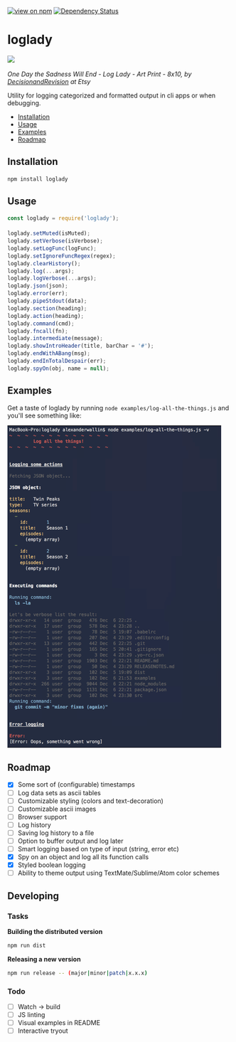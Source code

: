 [![view on npm](http://img.shields.io/npm/v/loglady.svg)](https://www.npmjs.org/package/loglady)
[![Dependency Status](https://david-dm.org/alexanderwallin/loglady.svg)](https://david-dm.org/alexanderwallin/loglady)

# loglady

![](https://s-media-cache-ak0.pinimg.com/736x/42/db/aa/42dbaad8be6ffbc091b323770f6a0944.jpg)

*One Day the Sadness Will End - Log Lady - Art Print - 8x10, by [DecisionandRevision](https://www.etsy.com/se-en/shop/DecisionandRevision?ref=unav_listing-r) at Etsy*

Utility for logging categorized and formatted output in cli apps or when debugging.

* [Installation](#Installation)
* [Usage](#Usage)
* [Examples](#Examples)
* [Roadmap](#Roadmap)

<a name="Installation"></a>
## Installation

```bash
npm install loglady
```

<a name="Usage"></a>
## Usage

```javascript
const loglady = require('loglady');

loglady.setMuted(isMuted);
loglady.setVerbose(isVerbose);
loglady.setLogFunc(logFunc);
loglady.setIgnoreFuncRegex(regex);
loglady.clearHistory();
loglady.log(...args);
loglady.logVerbose(...args);
loglady.json(json);
loglady.error(err);
loglady.pipeStdout(data);
loglady.section(heading);
loglady.action(heading);
loglady.command(cmd);
loglady.fncall(fn);
loglady.intermediate(message);
loglady.showIntroHeader(title, barChar = '#');
loglady.endWithABang(msg);
loglady.endInTotalDespair(err);
loglady.spyOn(obj, name = null);
```

<a name="Examples"></a>
## Examples

Get a taste of loglady by running `node examples/log-all-the-things.js` and you'll see something like:

![](examples/example-output.png)

<a name="Roadmap"></a>
## Roadmap

- [x] Some sort of (configurable) timestamps
- [ ] Log data sets as ascii tables
- [ ] Customizable styling (colors and text-decoration)
- [ ] Customizable ascii images
- [ ] Browser support
- [ ] Log history
- [ ] Saving log history to a file
- [ ] Option to buffer output and log later
- [ ] Smart logging based on type of input (string, error etc)
- [x] Spy on an object and log all its function calls
- [x] Styled boolean logging
- [ ] Ability to theme output using TextMate/Sublime/Atom color schemes

## Developing

### Tasks

**Building the distributed version**
```bash
npm run dist
```

**Releasing a new version**
```bash
npm run release -- (major|minor|patch|x.x.x)
```

### Todo

- [ ] Watch -> build
- [ ] JS linting
- [ ] Visual examples in README
- [ ] Interactive tryout
